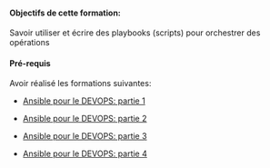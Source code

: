 #### Objectifs de cette formation:

Savoir utiliser et écrire des playbooks (scripts) pour orchestrer des opérations

#### Pré-requis
Avoir réalisé les formations suivantes:

- [Ansible pour le DEVOPS: partie 1](https://katacoda.com/devopsteam/courses/ansible/ansible_training_part1)

- [Ansible pour le DEVOPS: partie 2](https://katacoda.com/devopsteam/courses/ansible/ansible_training_part2)

- [Ansible pour le DEVOPS: partie 3](https://katacoda.com/devopsteam/courses/ansible/ansible_training_part3)

- [Ansible pour le DEVOPS: partie 4](https://katacoda.com/devopsteam/courses/ansible/ansible_training_part4)


